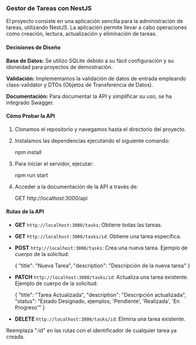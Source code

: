 ### Gestor de Tareas con NestJS

El proyecto consiste en una aplicación sencilla para la administración de tareas, utilizando NestJS. La aplicación permite llevar a cabo operaciones como creación, lectura, actualización y eliminación de tareas.

#### Decisiones de Diseño

**Base de Datos:** Se utilizo SQLite debido a su fácil configuración y su idoneidad para proyectos de demostración.

**Validación:** Implementamos la validación de datos de entrada empleando class-validator y DTOs (Objetos de Transferencia de Datos).

**Documentación:** Para documentar la API y simplificar su uso, se ha integrado Swagger.

#### Cómo Probar la API

1. Clonamos el repositorio y navegamos hasta el directorio del proyecto.
2. Instalamos las dependencias ejecutando el siguiente comando:


    npm install


3. Para iniciar el servidor, ejecutar:


    npm run start


4. Acceder a la documentación de la API a través de:

    GET http://localhost:3000/api

#### Rutas de la API

- **GET** `http://localhost:3000/tasks`: Obtiene todas las tareas.
  
- **GET** `http://localhost:3000/tasks/id`: Obtiene una tarea específica.

- **POST** `http://localhost:3000/tasks`: Crea una nueva tarea. Ejemplo de cuerpo de la solicitud:


    {
        "title": "Nueva Tarea",
        "description": "Descripción de la nueva tarea"
    }
    

- **PATCH** `http://localhost:3000/tasks/id`: Actualiza una tarea existente. Ejemplo de cuerpo de la solicitud:


    {
        "title": "Tarea Actualizada",
        "description": "Descripción actualizada",
        "status": "Estado Designado, ejemplos; 'Pendiente', 'Realizada', 'En Progreso'"
    }


- **DELETE** `http://localhost:3000/tasks/id`: Elimina una tarea existente.

Reemplaza ":id" en las rutas con el identificador de cualquier tarea ya creada.
